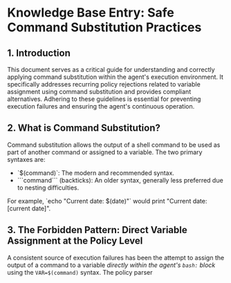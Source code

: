 # Knowledge Base Entry: Safe Command Substitution Practices

## 1. Introduction
This document serves as a critical guide for understanding and correctly applying command substitution within the agent's execution environment. It specifically addresses recurring policy rejections related to variable assignment using command substitution and provides compliant alternatives. Adhering to these guidelines is essential for preventing execution failures and ensuring the agent's continuous operation.

## 2. What is Command Substitution?
Command substitution allows the output of a shell command to be used as part of another command or assigned to a variable. The two primary syntaxes are:
*   \`\$(command)\`: The modern and recommended syntax.
*   \`\`\`command\`\`\` (backticks): An older syntax, generally less preferred due to nesting difficulties.

For example, \`echo "Current date: $(date)"\` would print "Current date: [current date]".

## 3. The Forbidden Pattern: Direct Variable Assignment at the Policy Level
A consistent source of execution failures has been the attempt to assign the output of a command to a variable *directly within the agent's `bash:` block* using the `VAR=$(command)` syntax. The policy parser
